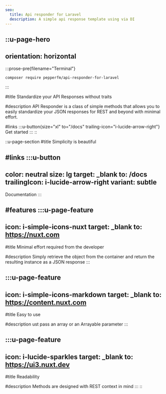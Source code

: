 ```yaml
---
seo:
  title: Api responder for Laravel
  description: A simple api response template using via DI
---
```


::u-page-hero
---
orientation: horizontal
---
  :::prose-pre{filename="Terminal"}
  ```bash
  composer require pepperfm/api-responder-for-laravel
  ```
  :::

#title
Standardize your API Responses without traits

#description
API Responder is a class of simple methods that allows you to easily standardize your JSON responses for REST and beyond with minimal effort.

#links
  :::u-button{size="xl" to="/docs" trailing-icon="i-lucide-arrow-right"}
  Get started
  :::
::

::u-page-section
#title
Simplicity is beautiful

#links
  :::u-button
  ---
  color: neutral
  size: lg
  target: _blank
  to: /docs
  trailingIcon: i-lucide-arrow-right
  variant: subtle
  ---
  Documentation
  :::

#features
  :::u-page-feature
  ---
  icon: i-simple-icons-nuxt
  target: _blank
  to: https://nuxt.com
  ---
  #title
  Minimal effort required from the developer
  
  #description
  Simply retrieve the object from the container and return the resulting instance as a JSON response
  :::

  :::u-page-feature
  ---
  icon: i-simple-icons-markdown
  target: _blank
  to: https://content.nuxt.com
  ---
  #title
  Easy to use
  
  #description
  ust pass an array or an Arrayable parameter
  :::

  :::u-page-feature
  ---
  icon: i-lucide-sparkles
  target: _blank
  to: https://ui3.nuxt.dev
  ---
  #title
  Readability
  
  #description
  Methods are designed with REST context in mind
  :::
::
